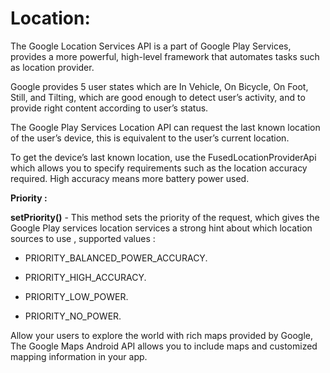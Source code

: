 # Location:
The Google Location Services API is a part of Google Play Services, provides a more powerful, high-level framework that automates tasks such as location provider.

Google provides 5 user states which are In Vehicle, On Bicycle, On Foot, Still, and Tilting, which are good enough to detect user’s activity, and to provide right content according to user’s status.

The Google Play Services Location API can request the last known location of the user’s device, this is equivalent to the user’s current location.

To get the device’s last known location, use the FusedLocationProviderApi which allows you to specify requirements such as the location accuracy required. High accuracy means more battery power used.

**Priority :**

**setPriority()** - This method sets the priority of the request, which gives the Google Play services location services a strong hint about which location sources to use , supported values :

* PRIORITY_BALANCED_POWER_ACCURACY.

* PRIORITY_HIGH_ACCURACY.

* PRIORITY_LOW_POWER.

* PRIORITY_NO_POWER.

Allow your users to explore the world with rich maps provided by Google, The Google Maps Android API allows you to include maps and customized mapping information in your app.
